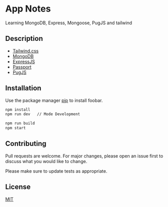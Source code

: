 # App Notes

Learning MongoDB, Express, Mongoose, PugJS and tailwind

## Description

-  [Tailwind.css](https://tailwindcss.com/)
-  [MongoDB](https://www.mongodb.com/es)
-  [ExpressJS](https://expressjs.com/es/)
-  [Passport](http://www.passportjs.org/)
-  [PugJS](https://pugjs.org/api/getting-started.html)

## Installation

Use the package manager [pip](https://pip.pypa.io/en/stable/) to install foobar.

```bash
npm install
npm run dev   // Mode Development

npm run build
npm start
```

## Contributing

Pull requests are welcome. For major changes, please open an issue first to discuss what you would like to change.

Please make sure to update tests as appropriate.

## License

[MIT](https://choosealicense.com/licenses/mit/)
